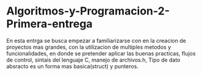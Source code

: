 # Algoritmos-y-Programacion-2-Primera-entrega

En esta entrga se busca empezar a familiarizarse con en la creacion de proyectos mas grandes, con la utilizacion de  multiples metodos y funcionalidades, en donde se pretender aplicar las buenas practicas, flujos de control, sintais del lenguaje C, manejo de archivos.h, Tipo de dato absracto es un forma mas basica(struct) y punteros.
